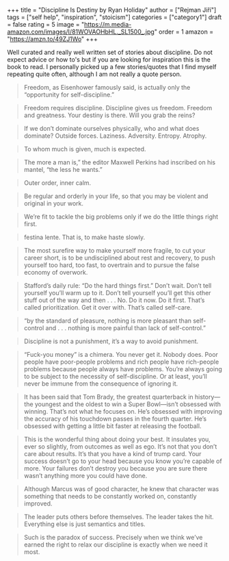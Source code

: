 +++
title = "Discipline Is Destiny by Ryan Holiday"
author = ["Rejman Jiří"]
tags = ["self help", "inspiration", "stoicism"]
categories = ["category1"]
draft = false
rating = 5
image = "https://m.media-amazon.com/images/I/81WOVAOHbHL._SL1500_.jpg"
order = 1
amazon = "https://amzn.to/49ZJ1Wo"
+++

Well curated and really well written set of stories about discipline. Do not expect advice or how to's but if you are looking for inspiration this is the book to read. I personally picked up a few stories/quotes that I find myself repeating quite often, although I am not really a quote person.

<!--more-->

> Freedom, as Eisenhower famously said, is actually only the “opportunity for self-discipline.”

> Freedom requires discipline. Discipline gives us freedom. Freedom and greatness. Your destiny is there. Will you grab the reins?

> If we don’t dominate ourselves physically, who and what does dominate? Outside forces. Laziness. Adversity. Entropy. Atrophy.

> To whom much is given, much is expected.

> The more a man is,” the editor Maxwell Perkins had inscribed on his mantel, “the less he wants.”

> Outer order, inner calm.

> Be regular and orderly in your life, so that you may be violent and original in your work.

> We’re fit to tackle the big problems only if we do the little things right first.

> festina lente. That is, to make haste slowly.

> The most surefire way to make yourself more fragile, to cut your career short, is to be undisciplined about rest and recovery, to push yourself too hard, too fast, to overtrain and to pursue the false economy of overwork.

> Stafford’s daily rule: “Do the hard things first.” Don’t wait. Don’t tell yourself you’ll warm up to it. Don’t tell yourself you’ll get this other stuff out of the way and then . . . No. Do it now. Do it first. That’s called prioritization. Get it over with. That’s called self-care.

> “by the standard of pleasure, nothing is more pleasant than self-control and . . . nothing is more painful than lack of self-control.”

> Discipline is not a punishment, it’s a way to avoid punishment.

> “Fuck-you money” is a chimera. You never get it. Nobody does. Poor people have poor-people problems and rich people have rich-people problems because people always have problems. You’re always going to be subject to the necessity of self-discipline. Or at least, you’ll never be immune from the consequence of ignoring it.

> It has been said that Tom Brady, the greatest quarterback in history—the youngest and the oldest to win a Super Bowl—isn’t obsessed with winning. That’s not what he focuses on. He’s obsessed with improving the accuracy of his touchdown passes in the fourth quarter. He’s obsessed with getting a little bit faster at releasing the football.

> This is the wonderful thing about doing your best. It insulates you, ever so slightly, from outcomes as well as ego. It’s not that you don’t care about results. It’s that you have a kind of trump card. Your success doesn’t go to your head because you know you’re capable of more. Your failures don’t destroy you because you are sure there wasn’t anything more you could have done.

> Although Marcus was of good character, he knew that character was something that needs to be constantly worked on, constantly improved.

> The leader puts others before themselves. The leader takes the hit. Everything else is just semantics and titles.

> Such is the paradox of success. Precisely when we think we’ve earned the right to relax our discipline is exactly when we need it most.
